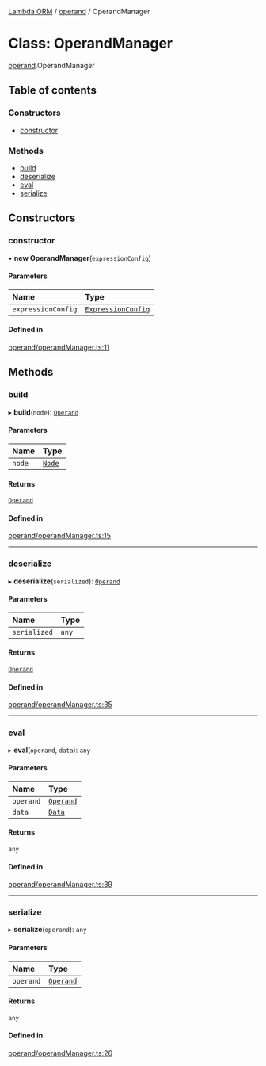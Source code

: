 [Lambda ORM](../README.md) / [operand](../modules/operand.md) / OperandManager

# Class: OperandManager

[operand](../modules/operand.md).OperandManager

## Table of contents

### Constructors

- [constructor](operand.OperandManager.md#constructor)

### Methods

- [build](operand.OperandManager.md#build)
- [deserialize](operand.OperandManager.md#deserialize)
- [eval](operand.OperandManager.md#eval)
- [serialize](operand.OperandManager.md#serialize)

## Constructors

### constructor

• **new OperandManager**(`expressionConfig`)

#### Parameters

| Name | Type |
| :------ | :------ |
| `expressionConfig` | [`ExpressionConfig`](parser.ExpressionConfig.md) |

#### Defined in

[operand/operandManager.ts:11](https://github.com/FlavioLionelRita/js-expressions/blob/ee5957b/src/lib/operand/operandManager.ts#L11)

## Methods

### build

▸ **build**(`node`): [`Operand`](operand.Operand.md)

#### Parameters

| Name | Type |
| :------ | :------ |
| `node` | [`Node`](parser.Node.md) |

#### Returns

[`Operand`](operand.Operand.md)

#### Defined in

[operand/operandManager.ts:15](https://github.com/FlavioLionelRita/js-expressions/blob/ee5957b/src/lib/operand/operandManager.ts#L15)

___

### deserialize

▸ **deserialize**(`serialized`): [`Operand`](operand.Operand.md)

#### Parameters

| Name | Type |
| :------ | :------ |
| `serialized` | `any` |

#### Returns

[`Operand`](operand.Operand.md)

#### Defined in

[operand/operandManager.ts:35](https://github.com/FlavioLionelRita/js-expressions/blob/ee5957b/src/lib/operand/operandManager.ts#L35)

___

### eval

▸ **eval**(`operand`, `data`): `any`

#### Parameters

| Name | Type |
| :------ | :------ |
| `operand` | [`Operand`](operand.Operand.md) |
| `data` | [`Data`](model.Data.md) |

#### Returns

`any`

#### Defined in

[operand/operandManager.ts:39](https://github.com/FlavioLionelRita/js-expressions/blob/ee5957b/src/lib/operand/operandManager.ts#L39)

___

### serialize

▸ **serialize**(`operand`): `any`

#### Parameters

| Name | Type |
| :------ | :------ |
| `operand` | [`Operand`](operand.Operand.md) |

#### Returns

`any`

#### Defined in

[operand/operandManager.ts:26](https://github.com/FlavioLionelRita/js-expressions/blob/ee5957b/src/lib/operand/operandManager.ts#L26)
